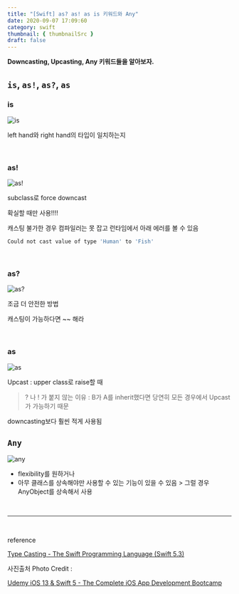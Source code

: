 ```yaml
---
title: "[Swift] as? as! as is 키워드와 Any"
date: 2020-09-07 17:09:60
category: swift
thumbnail: { thumbnailSrc }
draft: false
---
```


**Downcasting, Upcasting, Any 키워드들을 알아보자.**

## `is`, `as!`, `as?`, `as`

### is

![is](https://user-images.githubusercontent.com/45819975/92364592-41072b80-f12e-11ea-973e-f33ba19214ea.jpeg)

left hand와 right hand의 타입이 일치하는지

<br/>

### as!

![as!](https://user-images.githubusercontent.com/45819975/92364580-3e0c3b00-f12e-11ea-82b8-836c973ee156.jpeg)


subclass로 force downcast

확실할 때만 사용!!!!

캐스팅 불가한 경우 컴파일러는 못 잡고 런타임에서 아래 에러를 볼 수 있음

```bash
Could not cast value of type 'Human' to 'Fish'
```

<br/>

### as?

![as?](https://user-images.githubusercontent.com/45819975/92364588-406e9500-f12e-11ea-9cc6-fd04f4bce41b.jpeg)

조금 더 안전한 방법

캐스팅이 가능하다면 ~~ 해라

<br/>

### as

![as](https://user-images.githubusercontent.com/45819975/92364571-3a78b400-f12e-11ea-9f0f-d9d6279d89cc.jpeg)


Upcast : upper class로 raise할 때

> ? 나 ! 가 붙지 않는 이유 
> : B가 A를 inherit했다면 당연히 모든 경우에서 Upcast가 가능하기 때문

downcasting보다 훨씬 적게 사용됨

## `Any`

![any](https://user-images.githubusercontent.com/45819975/92364585-3f3d6800-f12e-11ea-8960-d8fd7e5debae.jpeg)

- flexibility를 원하거나
- 아무 클래스를 상속해야만 사용할 수 있는 기능이 있을 수 있음 > 그럴 경우 AnyObject를 상속해서 사용

 

<br/>

---

<br/>

reference

[Type Casting - The Swift Programming Language (Swift 5.3)](https://docs.swift.org/swift-book/LanguageGuide/TypeCasting.html)

사진출처 Photo Credit : 

[Udemy iOS 13 & Swift 5 - The Complete iOS App Development Bootcamp](https://www.udemy.com/course/ios-13-app-development-bootcamp/)

<br/>
